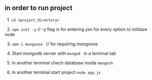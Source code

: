 ## in order to run project

&nbsp;  1.   ```cd <project_directory> ```

&nbsp;  2.   ```npm init -y```   //  -y  flag is for entering yes for every option to initilaze node

&nbsp;  3.   ```npm i mongoose ```  //  for requiring mongoose

&nbsp;  4.  Start mongodb server  with  ```mongod ``` in a terminal tab

&nbsp;  5.  In another terminal chech database inside  ```mongosh ``` 

&nbsp;  6.  In another terminal start project  ```node app.js ``` 
